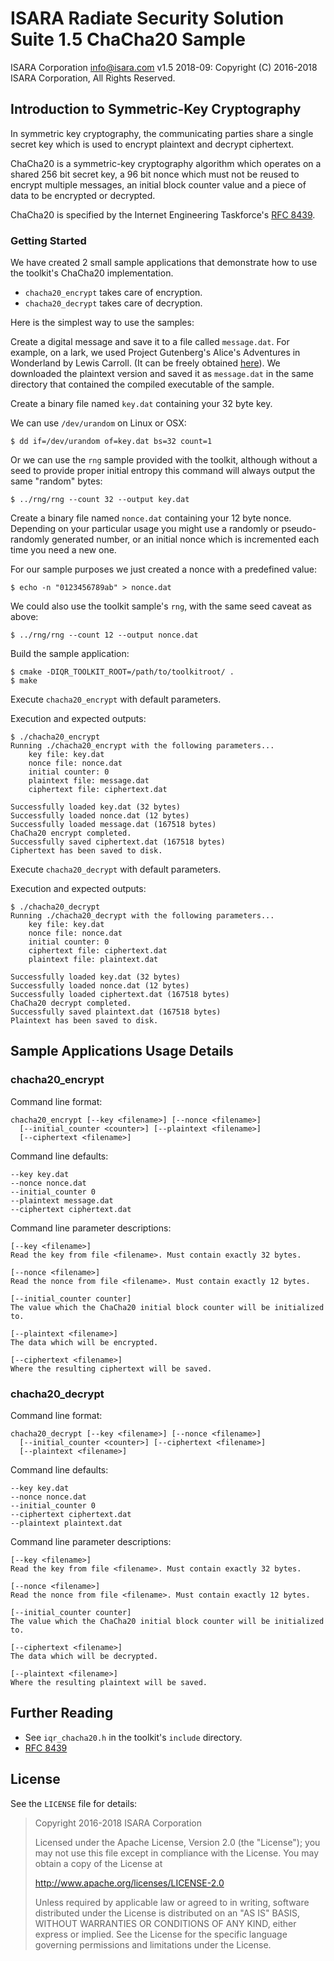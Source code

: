 # ISARA Radiate Security Solution Suite 1.5 ChaCha20 Sample
ISARA Corporation <info@isara.com>
v1.5 2018-09: Copyright (C) 2016-2018 ISARA Corporation, All Rights Reserved.

## Introduction to Symmetric-Key Cryptography

In symmetric key cryptography, the communicating parties share a single secret
key which is used to encrypt plaintext and decrypt ciphertext.

ChaCha20 is a symmetric-key cryptography algorithm which operates on a shared
256 bit secret key, a 96 bit nonce which must not be reused to encrypt multiple
messages, an initial block counter value and a piece of data to be encrypted or
decrypted.

ChaCha20 is specified by the Internet Engineering Taskforce's
[RFC 8439](https://tools.ietf.org/html/rfc8439).

### Getting Started

We have created 2 small sample applications that demonstrate how to use the
toolkit's ChaCha20 implementation.

* `chacha20_encrypt` takes care of encryption.
* `chacha20_decrypt` takes care of decryption.

Here is the simplest way to use the samples:

Create a digital message and save it to a file called `message.dat`. For
example, on a lark, we used Project Gutenberg's Alice's Adventures in
Wonderland by Lewis Carroll. (It can be freely obtained
[here](http://www.gutenberg.org/ebooks/11.txt.utf-8)).
We downloaded the plaintext version and saved it as `message.dat` in the same
directory that contained the compiled executable of the sample.

Create a binary file named `key.dat` containing your 32 byte key.

We can use `/dev/urandom` on Linux or OSX:

```
$ dd if=/dev/urandom of=key.dat bs=32 count=1
```

Or we can use the `rng` sample provided with the toolkit, although without
a seed to provide proper initial entropy this command will always output the
same "random" bytes:

```
$ ../rng/rng --count 32 --output key.dat
```

Create a binary file named `nonce.dat` containing your 12 byte nonce. Depending
on your particular usage you might use a randomly or pseudo-randomly generated
number, or an initial nonce which is incremented each time you need a new one.

For our sample purposes we just created a nonce with a predefined value:

```
$ echo -n "0123456789ab" > nonce.dat
```

We could also use the toolkit sample's `rng`, with the same seed caveat as
above:

```
$ ../rng/rng --count 12 --output nonce.dat
```

Build the sample application:

```
$ cmake -DIQR_TOOLKIT_ROOT=/path/to/toolkitroot/ .
$ make
```

Execute `chacha20_encrypt` with default parameters.

Execution and expected outputs:

```
$ ./chacha20_encrypt
Running ./chacha20_encrypt with the following parameters...
    key file: key.dat
    nonce file: nonce.dat
    initial counter: 0
    plaintext file: message.dat
    ciphertext file: ciphertext.dat

Successfully loaded key.dat (32 bytes)
Successfully loaded nonce.dat (12 bytes)
Successfully loaded message.dat (167518 bytes)
ChaCha20 encrypt completed.
Successfully saved ciphertext.dat (167518 bytes)
Ciphertext has been saved to disk.
```

Execute `chacha20_decrypt` with default parameters.

Execution and expected outputs:

```
$ ./chacha20_decrypt
Running ./chacha20_decrypt with the following parameters...
    key file: key.dat
    nonce file: nonce.dat
    initial counter: 0
    ciphertext file: ciphertext.dat
    plaintext file: plaintext.dat

Successfully loaded key.dat (32 bytes)
Successfully loaded nonce.dat (12 bytes)
Successfully loaded ciphertext.dat (167518 bytes)
ChaCha20 decrypt completed.
Successfully saved plaintext.dat (167518 bytes)
Plaintext has been saved to disk.
```

## Sample Applications Usage Details

### chacha20_encrypt

Command line format:

```
chacha20_encrypt [--key <filename>] [--nonce <filename>]
  [--initial_counter <counter>] [--plaintext <filename>]
  [--ciphertext <filename>]
```

Command line defaults:

```
--key key.dat
--nonce nonce.dat
--initial_counter 0
--plaintext message.dat
--ciphertext ciphertext.dat
```

Command line parameter descriptions:

```
[--key <filename>]
Read the key from file <filename>. Must contain exactly 32 bytes.

[--nonce <filename>]
Read the nonce from file <filename>. Must contain exactly 12 bytes.

[--initial_counter counter]
The value which the ChaCha20 initial block counter will be initialized to.

[--plaintext <filename>]
The data which will be encrypted.

[--ciphertext <filename>]
Where the resulting ciphertext will be saved.
```

### chacha20_decrypt

Command line format:

```
chacha20_decrypt [--key <filename>] [--nonce <filename>]
  [--initial_counter <counter>] [--ciphertext <filename>]
  [--plaintext <filename>]
```

Command line defaults:

```
--key key.dat
--nonce nonce.dat
--initial_counter 0
--ciphertext ciphertext.dat
--plaintext plaintext.dat
```

Command line parameter descriptions:

```
[--key <filename>]
Read the key from file <filename>. Must contain exactly 32 bytes.

[--nonce <filename>]
Read the nonce from file <filename>. Must contain exactly 12 bytes.

[--initial_counter counter]
The value which the ChaCha20 initial block counter will be initialized to.

[--ciphertext <filename>]
The data which will be decrypted.

[--plaintext <filename>]
Where the resulting plaintext will be saved.
```

## Further Reading

* See `iqr_chacha20.h` in the toolkit's `include` directory.
* [RFC 8439](https://tools.ietf.org/html/rfc8439)

## License

See the `LICENSE` file for details:

> Copyright 2016-2018 ISARA Corporation
> 
> Licensed under the Apache License, Version 2.0 (the "License");
> you may not use this file except in compliance with the License.
> You may obtain a copy of the License at
> 
> http://www.apache.org/licenses/LICENSE-2.0
> 
> Unless required by applicable law or agreed to in writing, software
> distributed under the License is distributed on an "AS IS" BASIS,
> WITHOUT WARRANTIES OR CONDITIONS OF ANY KIND, either express or implied.
> See the License for the specific language governing permissions and
> limitations under the License.
